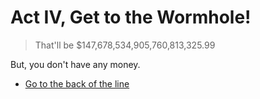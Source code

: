 # Act IV, Get to the Wormhole!

> That'll be $147,678,534,905,760,813,325.99

But, you don't have any money.

  * [Go to the back of the line](./start.md)
